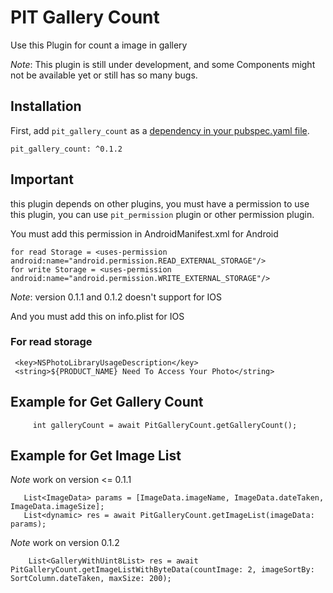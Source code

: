 # PIT Gallery Count

Use this Plugin for count a image in gallery

*Note*: This plugin is still under development, and some Components might not be available yet or still has so many bugs.

## Installation

First, add `pit_gallery_count` as a [dependency in your pubspec.yaml file](https://flutter.io/platform-plugins/).

```
pit_gallery_count: ^0.1.2
```

## Important

this plugin depends on other plugins, you must have a permission to use this plugin, you can use `pit_permission` plugin or other permission plugin.

You must add this permission in AndroidManifest.xml for Android

```
for read Storage = <uses-permission android:name="android.permission.READ_EXTERNAL_STORAGE"/>
for write Storage = <uses-permission android:name="android.permission.WRITE_EXTERNAL_STORAGE"/>
```
*Note*: version 0.1.1 and 0.1.2 doesn't support for IOS

And you must add this on info.plist for IOS

### For read storage
```
 <key>NSPhotoLibraryUsageDescription</key>
 <string>${PRODUCT_NAME} Need To Access Your Photo</string>
```

## Example for Get Gallery Count
```
     int galleryCount = await PitGalleryCount.getGalleryCount();
```

## Example for Get Image List
*Note* work on version <= 0.1.1
```
   List<ImageData> params = [ImageData.imageName, ImageData.dateTaken, ImageData.imageSize];
   List<dynamic> res = await PitGalleryCount.getImageList(imageData: params);
```

*Note* work on version 0.1.2
```
    List<GalleryWithUint8List> res = await PitGalleryCount.getImageListWithByteData(countImage: 2, imageSortBy: SortColumn.dateTaken, maxSize: 200);
```